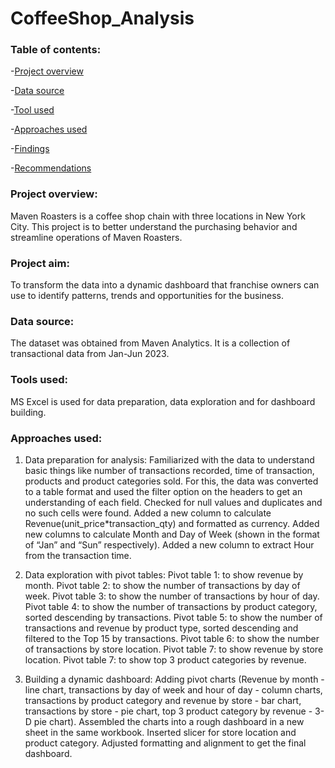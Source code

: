 # CoffeeShop_Analysis

### Table of contents:

-[Project overview](Project-Overview)

-[Data source](Data-Source)

-[Tool used](Tool-used)

-[Approaches used](Approaches-Used)

-[Findings](Findings)

-[Recommendations](Recommendations)

### Project overview:
Maven Roasters is a coffee shop chain with three locations in New York City. This project is to better understand the purchasing behavior and streamline operations of Maven Roasters. 

### Project aim:

To transform the data into a dynamic dashboard that franchise owners can use to identify patterns, trends and opportunities for the business.

### Data source:

The dataset was obtained from Maven Analytics. It is a collection of transactional data from Jan-Jun 2023.

### Tools used:

MS Excel is used for data preparation, data exploration and for dashboard building.

### Approaches used:

1. Data preparation for analysis: 
Familiarized with the data to understand basic things like number of transactions recorded, time of transaction, products and product categories sold. For this, the data was converted to a table format and used the filter option on the headers to get an understanding of each field.
Checked for null values and duplicates and no such cells were found.
Added a new column to calculate Revenue(unit_price*transaction_qty) and formatted as currency.
Added new columns to calculate Month and Day of Week (shown in the format of “Jan” and “Sun” respectively).
Added a new column to extract Hour from the transaction time.

2. Data exploration with pivot tables:
Pivot table 1: to show revenue by month.
Pivot table 2: to show the number of transactions by day of week.
Pivot table 3: to show the number of transactions by hour of day.
Pivot table 4: to show the number of transactions by product category, sorted descending by transactions.
Pivot table 5: to show the number of transactions and revenue by product type, sorted descending and filtered to the Top 15 by transactions.
Pivot table 6: to show the number of transactions by store location.
Pivot table 7: to show revenue by store location.
Pivot table 7: to show top 3 product categories by revenue.

3. Building a dynamic dashboard:
Adding pivot charts (Revenue by month - line chart,  transactions by day of week and hour of day - column charts, transactions by product category and revenue by store - bar chart, transactions by store - pie chart, top 3 product category by revenue - 3-D pie chart).
Assembled the charts into a rough dashboard in a new sheet in the same workbook.
Inserted slicer for store location and product category.
Adjusted formatting and alignment to get the final dashboard.

